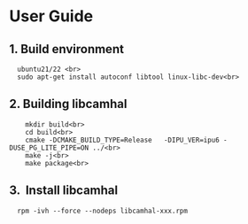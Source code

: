 #  User Guide
##  1. Build environment<br>
      ubuntu21/22 <br>
      sudo apt-get install autoconf libtool linux-libc-dev<br>

##  2. Building libcamhal<br>
        mkdir build<br>
        cd build<br>
        cmake -DCMAKE_BUILD_TYPE=Release   -DIPU_VER=ipu6 -DUSE_PG_LITE_PIPE=ON ../<br>
        make -j<br>
        make package<br>

##  3.  Install libcamhal<br>
      rpm -ivh --force --nodeps libcamhal-xxx.rpm 
